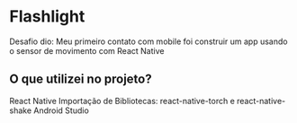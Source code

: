 # Flashlight
Desafio dio: Meu primeiro contato com mobile foi construir um app usando o sensor de movimento com React Native

## O que utilizei no projeto?

React Native
Importação de Bibliotecas: react-native-torch e react-native-shake
Android Studio
